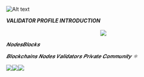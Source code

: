 

<img
  src="https://i.ibb.co/Ws34ZkY/banner.jpg"
  alt="Alt text"
  title="banner"
  style="display: inline-block; margin: 0 auto; max-width: 300px">
  

<div align="center">
  <div style="display: flex; align-items: flex-start;">
  <b><i>VALIDATOR PROFILE INTRODUCTION</b><i/>
  <br />
  <br />
    <img align="top" src="https://komarev.com/ghpvc/?username=NodesBlocks&color=blueviolet"/>
  </div>
</div>

 
𝑵𝒐𝒅𝒆𝒔𝑩𝒍𝒐𝒄𝒌𝒔

𝑩𝒍𝒐𝒄𝒌𝒄𝒉𝒂𝒊𝒏𝒔 𝑵𝒐𝒅𝒆𝒔 𝑽𝒂𝒍𝒊𝒅𝒂𝒕𝒐𝒓𝒔 𝑷𝒓𝒊𝒗𝒂𝒕𝒆 𝑪𝒐𝒎𝒎𝒖𝒏𝒊𝒕𝒚 ⚛

<div align="center">
  <div style="display: flex; align-items: flex-start;">
    <img align="top" src="https://github-readme-stats.vercel.app/api?username=NodesBlocks&show_icons=true&theme=nightowl"/>
<br />
<br />
    <img align="top" src="https://github-readme-streak-stats.herokuapp.com?user=NodesBlocks&theme=nightowl&date_format=M%20j%5B%2C%20Y%5D"/>
<br />
<br />
   <img align="down" src="https://github-readme-stats.vercel.app/api/top-langs/?username=NodesBlocks&layout=compact&theme=nightowl"/>
  </div>
</div>

